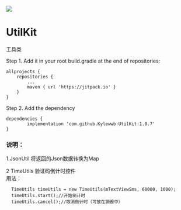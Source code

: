 [![](https://jitpack.io/v/Kylewwb/UtilKit.svg)](https://jitpack.io/#Kylewwb/UtilKit)


# UtilKit
工具类

Step 1. Add it in your root build.gradle at the end of repositories:

	allprojects {
		repositories {
			...
			maven { url 'https://jitpack.io' }
		}
	}
Step 2. Add the dependency

	dependencies {
	        implementation 'com.github.Kylewwb:UtilKit:1.0.7'
	}


### 说明： 

1.JsonUtil 将返回的Json数据转换为Map <br>

2 TimeUtils 验证码倒计时控件 <br>
用法：
```Android
  TimeUtils timeUtils = new TimeUtils(mTextViewSms, 60000, 1000);
  timeUtils.start();//开始倒计时
  timeUtils.cancel();//取消倒计时（可放在销毁中）
```
